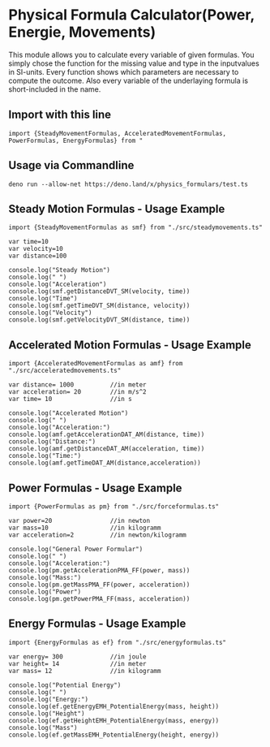 # Physical Formula Calculator(Power, Energie, Movements)

This module allows you to calculate every variable of given formulas. You simply chose the function for the missing value and type in the inputvalues in SI-units. Every function shows which parameters are necessary to compute the outcome. Also every variable of the underlaying formula is short-included in the name. 

## Import with this line
```
import {SteadyMovementFormulas, AcceleratedMovementFormulas, PowerFormulas, EnergyFormulas} from "
```
## Usage via Commandline
```
deno run --allow-net https://deno.land/x/physics_formulars/test.ts
```

## Steady Motion Formulas - Usage Example
```
import {SteadyMovementFormulas as smf} from "./src/steadymovements.ts"

var time=10
var velocity=10
var distance=100

console.log("Steady Motion")
console.log(" ")
console.log("Acceleration")
console.log(smf.getDistanceDVT_SM(velocity, time))
console.log("Time")
console.log(smf.getTimeDVT_SM(distance, velocity))
console.log("Velocity")
console.log(smf.getVelocityDVT_SM(distance, time))
```


## Accelerated Motion Formulas - Usage Example
```
import {AcceleratedMovementFormulas as amf} from "./src/acceleratedmovements.ts"

var distance= 1000          //in meter
var acceleration= 20        //in m/s^2
var time= 10                //in s

console.log("Accelerated Motion")
console.log(" ")
console.log("Acceleration:")
console.log(amf.getAccelerationDAT_AM(distance, time))
console.log("Distance:")
console.log(amf.getDistanceDAT_AM(acceleration, time))
console.log("Time:")
console.log(amf.getTimeDAT_AM(distance,acceleration))
```


## Power Formulas - Usage Example
```
import {PowerFormulas as pm} from "./src/forceformulas.ts"

var power=20                //in newton
var mass=10                 //in kilogramm
var acceleration=2          //in newton/kilogramm

console.log("General Power Formular")
console.log(" ")
console.log("Acceleration:")
console.log(pm.getAccelerationPMA_FF(power, mass))
console.log("Mass:")
console.log(pm.getMassPMA_FF(power, acceleration))
console.log("Power")
console.log(pm.getPowerPMA_FF(mass, acceleration))
```


## Energy Formulas - Usage Example
```
import {EnergyFormulas as ef} from "./src/energyformulas.ts"

var energy= 300             //in joule
var height= 14              //in meter
var mass= 12                //in kilogramm

console.log("Potential Energy")
console.log(" ")
console.log("Energy:")
console.log(ef.getEnergyEMH_PotentialEnergy(mass, height))
console.log("Height")
console.log(ef.getHeightEMH_PotentialEnergy(mass, energy))
console.log("Mass")
console.log(ef.getMassEMH_PotentialEnergy(height, energy))
```